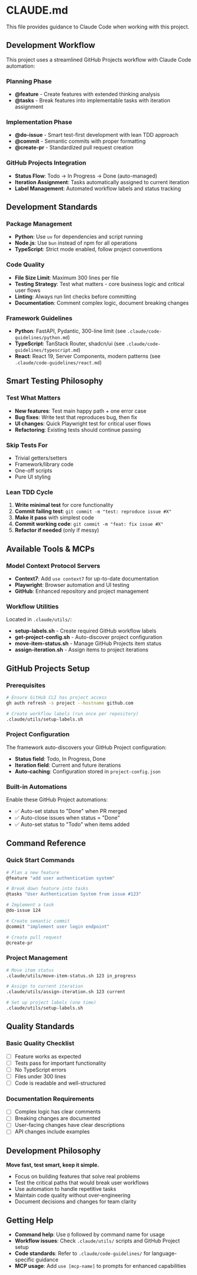 # CLAUDE.md

This file provides guidance to Claude Code when working with this project.

## Development Workflow

This project uses a streamlined GitHub Projects workflow with Claude Code automation:

### Planning Phase
- **@feature** - Create features with extended thinking analysis
- **@tasks** - Break features into implementable tasks with iteration assignment

### Implementation Phase  
- **@do-issue** - Smart test-first development with lean TDD approach
- **@commit** - Semantic commits with proper formatting
- **@create-pr** - Standardized pull request creation

### GitHub Projects Integration
- **Status Flow**: Todo → In Progress → Done (auto-managed)
- **Iteration Assignment**: Tasks automatically assigned to current iteration
- **Label Management**: Automated workflow labels and status tracking

## Development Standards

### Package Management
- **Python**: Use `uv` for dependencies and script running
- **Node.js**: Use `bun` instead of npm for all operations
- **TypeScript**: Strict mode enabled, follow project conventions

### Code Quality
- **File Size Limit**: Maximum 300 lines per file
- **Testing Strategy**: Test what matters - core business logic and critical user flows
- **Linting**: Always run lint checks before committing
- **Documentation**: Comment complex logic, document breaking changes

### Framework Guidelines
- **Python**: FastAPI, Pydantic, 300-line limit (see `.claude/code-guidelines/python.md`)
- **TypeScript**: TanStack Router, shadcn/ui (see `.claude/code-guidelines/typescript.md`) 
- **React**: React 19, Server Components, modern patterns (see `.claude/code-guidelines/react.md`)

## Smart Testing Philosophy

### Test What Matters
- **New features**: Test main happy path + one error case
- **Bug fixes**: Write test that reproduces bug, then fix
- **UI changes**: Quick Playwright test for critical user flows
- **Refactoring**: Existing tests should continue passing

### Skip Tests For
- Trivial getters/setters
- Framework/library code  
- One-off scripts
- Pure UI styling

### Lean TDD Cycle
1. **Write minimal test** for core functionality
2. **Commit failing test**: `git commit -m "test: reproduce issue #X"`
3. **Make it pass** with simplest code
4. **Commit working code**: `git commit -m "feat: fix issue #X"`
5. **Refactor if needed** (only if messy)

## Available Tools & MCPs

### Model Context Protocol Servers
- **Context7**: Add `use context7` for up-to-date documentation
- **Playwright**: Browser automation and UI testing
- **GitHub**: Enhanced repository and project management

### Workflow Utilities
Located in `.claude/utils/`:
- **setup-labels.sh** - Create required GitHub workflow labels
- **get-project-config.sh** - Auto-discover project configuration
- **move-item-status.sh** - Manage GitHub Projects item status
- **assign-iteration.sh** - Assign items to project iterations

## GitHub Projects Setup

### Prerequisites  
```bash
# Ensure GitHub CLI has project access
gh auth refresh -s project --hostname github.com

# Create workflow labels (run once per repository)
.claude/utils/setup-labels.sh
```

### Project Configuration
The framework auto-discovers your GitHub Project configuration:
- **Status field**: Todo, In Progress, Done
- **Iteration field**: Current and future iterations  
- **Auto-caching**: Configuration stored in `project-config.json`

### Built-in Automations
Enable these GitHub Project automations:
- ✅ Auto-set status to "Done" when PR merged
- ✅ Auto-close issues when status = "Done"
- ✅ Auto-set status to "Todo" when items added

## Command Reference

### Quick Start Commands
```bash
# Plan a new feature
@feature "add user authentication system"

# Break down feature into tasks  
@tasks "User Authentication System from issue #123"

# Implement a task
@do-issue 124

# Create semantic commit
@commit "implement user login endpoint"

# Create pull request
@create-pr
```

### Project Management
```bash
# Move item status
.claude/utils/move-item-status.sh 123 in_progress

# Assign to current iteration
.claude/utils/assign-iteration.sh 123 current

# Set up project labels (one time)
.claude/utils/setup-labels.sh
```

## Quality Standards

### Basic Quality Checklist
- [ ] Feature works as expected
- [ ] Tests pass for important functionality  
- [ ] No TypeScript errors
- [ ] Files under 300 lines
- [ ] Code is readable and well-structured

### Documentation Requirements
- [ ] Complex logic has clear comments
- [ ] Breaking changes are documented
- [ ] User-facing changes have clear descriptions
- [ ] API changes include examples

## Development Philosophy

**Move fast, test smart, keep it simple.**

- Focus on building features that solve real problems
- Test the critical paths that would break user workflows
- Use automation to handle repetitive tasks
- Maintain code quality without over-engineering
- Document decisions and changes for team clarity

## Getting Help

- **Command help**: Use `@` followed by command name for usage
- **Workflow issues**: Check `.claude/utils/` scripts and GitHub Project setup
- **Code standards**: Refer to `.claude/code-guidelines/` for language-specific guidance
- **MCP usage**: Add `use [mcp-name]` to prompts for enhanced capabilities